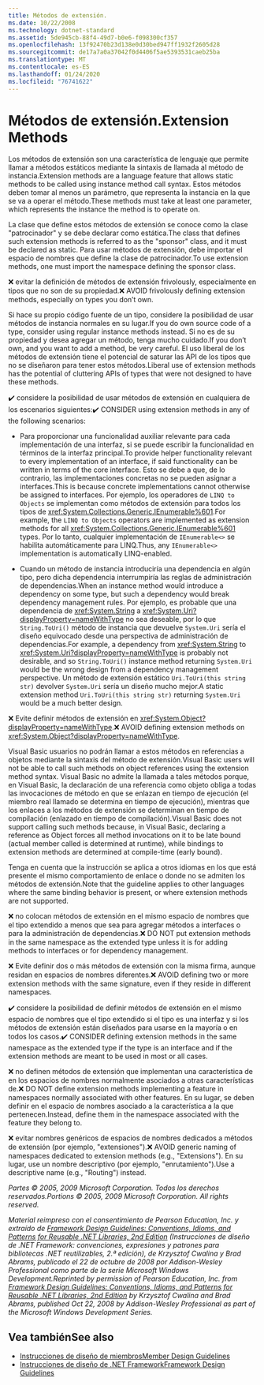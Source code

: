 ```yaml
---
title: Métodos de extensión.
ms.date: 10/22/2008
ms.technology: dotnet-standard
ms.assetid: 5de945cb-88f4-49d7-b0e6-f098300cf357
ms.openlocfilehash: 13f92470b23d138e0d30bed947ff1932f2605d28
ms.sourcegitcommit: de17a7a0a37042f0d4406f5ae5393531caeb25ba
ms.translationtype: MT
ms.contentlocale: es-ES
ms.lasthandoff: 01/24/2020
ms.locfileid: "76741622"
---
```

# <a name="extension-methods"></a><span data-ttu-id="86c72-102">Métodos de extensión.</span><span class="sxs-lookup"><span data-stu-id="86c72-102">Extension Methods</span></span>
<span data-ttu-id="86c72-103">Los métodos de extensión son una característica de lenguaje que permite llamar a métodos estáticos mediante la sintaxis de llamada al método de instancia.</span><span class="sxs-lookup"><span data-stu-id="86c72-103">Extension methods are a language feature that allows static methods to be called using instance method call syntax.</span></span> <span data-ttu-id="86c72-104">Estos métodos deben tomar al menos un parámetro, que representa la instancia en la que se va a operar el método.</span><span class="sxs-lookup"><span data-stu-id="86c72-104">These methods must take at least one parameter, which represents the instance the method is to operate on.</span></span>

 <span data-ttu-id="86c72-105">La clase que define estos métodos de extensión se conoce como la clase "patrocinador" y se debe declarar como estática.</span><span class="sxs-lookup"><span data-stu-id="86c72-105">The class that defines such extension methods is referred to as the "sponsor" class, and it must be declared as static.</span></span> <span data-ttu-id="86c72-106">Para usar métodos de extensión, debe importar el espacio de nombres que define la clase de patrocinador.</span><span class="sxs-lookup"><span data-stu-id="86c72-106">To use extension methods, one must import the namespace defining the sponsor class.</span></span>

 <span data-ttu-id="86c72-107">❌ evitar la definición de métodos de extensión frivolously, especialmente en tipos que no son de su propiedad.</span><span class="sxs-lookup"><span data-stu-id="86c72-107">❌ AVOID frivolously defining extension methods, especially on types you don’t own.</span></span>

 <span data-ttu-id="86c72-108">Si hace su propio código fuente de un tipo, considere la posibilidad de usar métodos de instancia normales en su lugar.</span><span class="sxs-lookup"><span data-stu-id="86c72-108">If you do own source code of a type, consider using regular instance methods instead.</span></span> <span data-ttu-id="86c72-109">Si no es de su propiedad y desea agregar un método, tenga mucho cuidado.</span><span class="sxs-lookup"><span data-stu-id="86c72-109">If you don’t own, and you want to add a method, be very careful.</span></span> <span data-ttu-id="86c72-110">El uso liberal de los métodos de extensión tiene el potencial de saturar las API de los tipos que no se diseñaron para tener estos métodos.</span><span class="sxs-lookup"><span data-stu-id="86c72-110">Liberal use of extension methods has the potential of cluttering APIs of types that were not designed to have these methods.</span></span>

 <span data-ttu-id="86c72-111">✔️ considere la posibilidad de usar métodos de extensión en cualquiera de los escenarios siguientes:</span><span class="sxs-lookup"><span data-stu-id="86c72-111">✔️ CONSIDER using extension methods in any of the following scenarios:</span></span>

- <span data-ttu-id="86c72-112">Para proporcionar una funcionalidad auxiliar relevante para cada implementación de una interfaz, si se puede escribir la funcionalidad en términos de la interfaz principal.</span><span class="sxs-lookup"><span data-stu-id="86c72-112">To provide helper functionality relevant to every implementation of an interface, if said functionality can be written in terms of the core interface.</span></span> <span data-ttu-id="86c72-113">Esto se debe a que, de lo contrario, las implementaciones concretas no se pueden asignar a interfaces.</span><span class="sxs-lookup"><span data-stu-id="86c72-113">This is because concrete implementations cannot otherwise be assigned to interfaces.</span></span> <span data-ttu-id="86c72-114">Por ejemplo, los operadores de `LINQ to Objects` se implementan como métodos de extensión para todos los tipos de <xref:System.Collections.Generic.IEnumerable%601>.</span><span class="sxs-lookup"><span data-stu-id="86c72-114">For example, the `LINQ to Objects` operators are implemented as extension methods for all <xref:System.Collections.Generic.IEnumerable%601> types.</span></span> <span data-ttu-id="86c72-115">Por lo tanto, cualquier implementación de `IEnumerable<>` se habilita automáticamente para LINQ.</span><span class="sxs-lookup"><span data-stu-id="86c72-115">Thus, any `IEnumerable<>` implementation is automatically LINQ-enabled.</span></span>

- <span data-ttu-id="86c72-116">Cuando un método de instancia introduciría una dependencia en algún tipo, pero dicha dependencia interrumpiría las reglas de administración de dependencias.</span><span class="sxs-lookup"><span data-stu-id="86c72-116">When an instance method would introduce a dependency on some type, but such a dependency would break dependency management rules.</span></span> <span data-ttu-id="86c72-117">Por ejemplo, es probable que una dependencia de <xref:System.String> a <xref:System.Uri?displayProperty=nameWithType> no sea deseable, por lo que `String.ToUri()` método de instancia que devuelve `System.Uri` sería el diseño equivocado desde una perspectiva de administración de dependencias.</span><span class="sxs-lookup"><span data-stu-id="86c72-117">For example, a dependency from <xref:System.String> to <xref:System.Uri?displayProperty=nameWithType> is probably not desirable, and so `String.ToUri()` instance method returning `System.Uri` would be the wrong design from a dependency management perspective.</span></span> <span data-ttu-id="86c72-118">Un método de extensión estático `Uri.ToUri(this string str)` devolver `System.Uri` sería un diseño mucho mejor.</span><span class="sxs-lookup"><span data-stu-id="86c72-118">A static extension method `Uri.ToUri(this string str)` returning `System.Uri` would be a much better design.</span></span>

 <span data-ttu-id="86c72-119">❌ Evite definir métodos de extensión en <xref:System.Object?displayProperty=nameWithType>.</span><span class="sxs-lookup"><span data-stu-id="86c72-119">❌ AVOID defining extension methods on <xref:System.Object?displayProperty=nameWithType>.</span></span>

 <span data-ttu-id="86c72-120">Visual Basic usuarios no podrán llamar a estos métodos en referencias a objetos mediante la sintaxis del método de extensión.</span><span class="sxs-lookup"><span data-stu-id="86c72-120">Visual Basic users will not be able to call such methods on object references using the extension method syntax.</span></span> <span data-ttu-id="86c72-121">Visual Basic no admite la llamada a tales métodos porque, en Visual Basic, la declaración de una referencia como objeto obliga a todas las invocaciones de método en que se enlazan en tiempo de ejecución (el miembro real llamado se determina en tiempo de ejecución), mientras que los enlaces a los métodos de extensión se determinan en tiempo de compilación (enlazado en tiempo de compilación).</span><span class="sxs-lookup"><span data-stu-id="86c72-121">Visual Basic does not support calling such methods because, in Visual Basic, declaring a reference as Object forces all method invocations on it to be late bound (actual member called is determined at runtime), while bindings to extension methods are determined at compile-time (early bound).</span></span>

 <span data-ttu-id="86c72-122">Tenga en cuenta que la instrucción se aplica a otros idiomas en los que está presente el mismo comportamiento de enlace o donde no se admiten los métodos de extensión.</span><span class="sxs-lookup"><span data-stu-id="86c72-122">Note that the guideline applies to other languages where the same binding behavior is present, or where extension methods are not supported.</span></span>

 <span data-ttu-id="86c72-123">❌ no colocan métodos de extensión en el mismo espacio de nombres que el tipo extendido a menos que sea para agregar métodos a interfaces o para la administración de dependencias.</span><span class="sxs-lookup"><span data-stu-id="86c72-123">❌ DO NOT put extension methods in the same namespace as the extended type unless it is for adding methods to interfaces or for dependency management.</span></span>

 <span data-ttu-id="86c72-124">❌ Evite definir dos o más métodos de extensión con la misma firma, aunque residan en espacios de nombres diferentes.</span><span class="sxs-lookup"><span data-stu-id="86c72-124">❌ AVOID defining two or more extension methods with the same signature, even if they reside in different namespaces.</span></span>

 <span data-ttu-id="86c72-125">✔️ considere la posibilidad de definir métodos de extensión en el mismo espacio de nombres que el tipo extendido si el tipo es una interfaz y si los métodos de extensión están diseñados para usarse en la mayoría o en todos los casos.</span><span class="sxs-lookup"><span data-stu-id="86c72-125">✔️ CONSIDER defining extension methods in the same namespace as the extended type if the type is an interface and if the extension methods are meant to be used in most or all cases.</span></span>

 <span data-ttu-id="86c72-126">❌ no definen métodos de extensión que implementan una característica de en los espacios de nombres normalmente asociados a otras características de.</span><span class="sxs-lookup"><span data-stu-id="86c72-126">❌ DO NOT define extension methods implementing a feature in namespaces normally associated with other features.</span></span> <span data-ttu-id="86c72-127">En su lugar, se deben definir en el espacio de nombres asociado a la característica a la que pertenecen.</span><span class="sxs-lookup"><span data-stu-id="86c72-127">Instead, define them in the namespace associated with the feature they belong to.</span></span>

 <span data-ttu-id="86c72-128">❌ evitar nombres genéricos de espacios de nombres dedicados a métodos de extensión (por ejemplo, "extensiones").</span><span class="sxs-lookup"><span data-stu-id="86c72-128">❌ AVOID generic naming of namespaces dedicated to extension methods (e.g., "Extensions").</span></span> <span data-ttu-id="86c72-129">En su lugar, use un nombre descriptivo (por ejemplo, "enrutamiento").</span><span class="sxs-lookup"><span data-stu-id="86c72-129">Use a descriptive name (e.g., "Routing") instead.</span></span>

 <span data-ttu-id="86c72-130">*Partes © 2005, 2009 Microsoft Corporation. Todos los derechos reservados.*</span><span class="sxs-lookup"><span data-stu-id="86c72-130">*Portions © 2005, 2009 Microsoft Corporation. All rights reserved.*</span></span>

 <span data-ttu-id="86c72-131">*Material reimpreso con el consentimiento de Pearson Education, Inc. y extraído de [Framework Design Guidelines: Conventions, Idioms, and Patterns for Reusable .NET Libraries, 2nd Edition](https://www.informit.com/store/framework-design-guidelines-conventions-idioms-and-9780321545619) (Instrucciones de diseño de .NET Framework: convenciones, expresiones y patrones para bibliotecas .NET reutilizables, 2.ª edición), de Krzysztof Cwalina y Brad Abrams, publicado el 22 de octubre de 2008 por Addison-Wesley Professional como parte de la serie Microsoft Windows Development.*</span><span class="sxs-lookup"><span data-stu-id="86c72-131">*Reprinted by permission of Pearson Education, Inc. from [Framework Design Guidelines: Conventions, Idioms, and Patterns for Reusable .NET Libraries, 2nd Edition](https://www.informit.com/store/framework-design-guidelines-conventions-idioms-and-9780321545619) by Krzysztof Cwalina and Brad Abrams, published Oct 22, 2008 by Addison-Wesley Professional as part of the Microsoft Windows Development Series.*</span></span>

## <a name="see-also"></a><span data-ttu-id="86c72-132">Vea también</span><span class="sxs-lookup"><span data-stu-id="86c72-132">See also</span></span>

- [<span data-ttu-id="86c72-133">Instrucciones de diseño de miembros</span><span class="sxs-lookup"><span data-stu-id="86c72-133">Member Design Guidelines</span></span>](../../../docs/standard/design-guidelines/member.md)
- [<span data-ttu-id="86c72-134">Instrucciones de diseño de .NET Framework</span><span class="sxs-lookup"><span data-stu-id="86c72-134">Framework Design Guidelines</span></span>](../../../docs/standard/design-guidelines/index.md)
